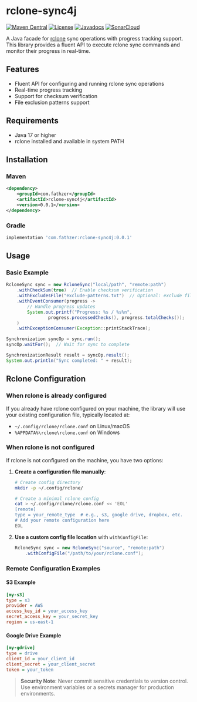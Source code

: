 # rclone-sync4j

[![Maven Central](https://img.shields.io/maven-central/v/com.fathzer/rclone-sync4j)](https://search.maven.org/artifact/com.fathzer/rclone-sync4j)
[![License](https://img.shields.io/badge/License-Apache%202.0-blue.svg)](https://opensource.org/licenses/Apache-2.0)
[![Javadocs](https://www.javadoc.io/badge/com.fathzer/rclone-sync4j.svg)](https://www.javadoc.io/doc/com.fathzer/rclone-sync4j)
[![SonarCloud](https://sonarcloud.io/api/project_badges/measure?project=fathzer_rclone-sync4j&metric=alert_status)](https://sonarcloud.io/summary/new_code?id=fathzer_rclone-sync4j)

A Java facade for [rclone](https://rclone.org/) sync operations with progress tracking support. This library provides a fluent API to execute rclone sync commands and monitor their progress in real-time.

## Features

- Fluent API for configuring and running rclone sync operations
- Real-time progress tracking
- Support for checksum verification
- File exclusion patterns support

## Requirements

- Java 17 or higher
- rclone installed and available in system PATH

## Installation

### Maven

```xml
<dependency>
    <groupId>com.fathzer</groupId>
    <artifactId>rclone-sync4j</artifactId>
    <version>0.0.1</version>
</dependency>
```

### Gradle

```groovy
implementation 'com.fathzer:rclone-sync4j:0.0.1'
```

## Usage

### Basic Example

```java
RcloneSync sync = new RcloneSync("local/path", "remote:path")
    .withCheckSum(true)  // Enable checksum verification
    .withExcludesFile("exclude-patterns.txt")  // Optional: exclude files
    .withEventConsumer(progress -> 
        // Handle progress updates
        System.out.printf("Progress: %s / %s%n", 
                progress.processedChecks(), progress.totalChecks());
    )
    .withExceptionConsumer(Exception::printStackTrace);

Synchronization syncOp = sync.run();
syncOp.waitFor();  // Wait for sync to complete

SynchronizationResult result = syncOp.result();
System.out.println("Sync completed: " + result);
```


## Rclone Configuration

### When rclone is already configured

If you already have rclone configured on your machine, the library will use your existing configuration file, typically located at:
- `~/.config/rclone/rclone.conf` on Linux/macOS
- `%APPDATA%\rclone\rclone.conf` on Windows

### When rclone is not configured

If rclone is not configured on the machine, you have two options:

1. **Create a configuration file manually**:
   ```bash
   # Create config directory
   mkdir -p ~/.config/rclone/
   
   # Create a minimal rclone config
   cat > ~/.config/rclone/rclone.conf << 'EOL'
   [remote]
   type = your_remote_type  # e.g., s3, google drive, dropbox, etc.
   # Add your remote configuration here
   EOL
   ```

2. **Use a custom config file location** with `withConfigFile`:
   ```java
   RcloneSync sync = new RcloneSync("source", "remote:path")
       .withConfigFile("/path/to/your/rclone.conf");
   ```

### Remote Configuration Examples

#### S3 Example
```ini
[my-s3]
type = s3
provider = AWS
access_key_id = your_access_key
secret_access_key = your_secret_key
region = us-east-1
```

#### Google Drive Example
```ini
[my-gdrive]
type = drive
client_id = your_client_id
client_secret = your_client_secret
token = your_token
```

> **Security Note**: Never commit sensitive credentials to version control. Use environment variables or a secrets manager for production environments.
